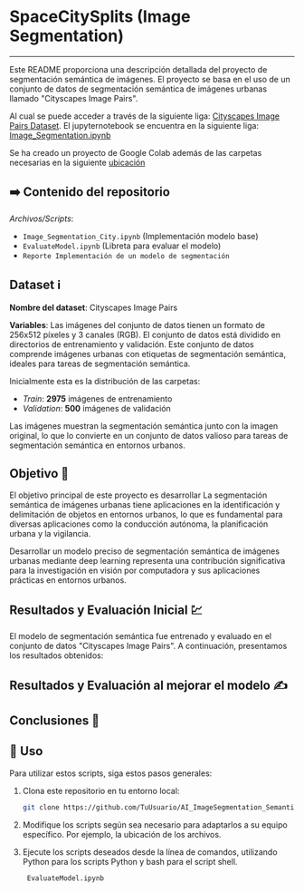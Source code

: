 # SpaceCitySplits (Image Segmentation)
---
Este README proporciona una descripción detallada del proyecto de segmentación semántica de imágenes. El proyecto se basa en el uso de un conjunto de datos de segmentación semántica de imágenes urbanas llamado "Cityscapes Image Pairs".

Al cual se puede acceder a través de la siguiente liga: [Cityscapes Image Pairs Dataset](https://www.kaggle.com/datasets/dansbecker/cityscapes-image-pairs/data).
El jupyternotebook se encuentra en la siguiente liga: [Image_Segmentation.ipynb](https://colab.research.google.com/drive/1Pfqk_PoN-YN1KyA3a5ZTAgudswapfH6P?usp=sharing)

Se ha creado un proyecto de Google Colab además de las carpetas necesarias en la siguiente [ubicación](https://drive.google.com/drive/folders/1m7DZ6JIDJk5MSV1IQJvLZ2E4pBZJO__X?usp=sharing)


## :arrow_right: Contenido del repositorio 

 _Archivos/Scripts_: 
- `Image_Segmentation_City.ipynb` (Implementación modelo base)
- `EvaluateModel.ipynb` (Libreta para evaluar el modelo)
- `Reporte Implementación de un modelo de segmentación` 

## Dataset :information_source:

**Nombre del dataset**: Cityscapes Image Pairs

**Variables**: Las imágenes del conjunto de datos tienen un formato de 256x512 píxeles y 3 canales (RGB). El conjunto de datos está dividido en directorios de entrenamiento y validación. Este conjunto de datos comprende imágenes urbanas con etiquetas de segmentación semántica, ideales para tareas de segmentación semántica.

Inicialmente esta es la distribución de las carpetas:

- _Train_: **2975** imágenes de entrenamiento
- _Validation_: **500** imágenes de validación

Las imágenes muestran la segmentación semántica junto con la imagen original, lo que lo convierte en un conjunto de datos valioso para tareas de segmentación semántica en entornos urbanos.

## Objetivo :dart:
El objetivo principal de este proyecto es desarrollar 
La segmentación semántica de imágenes urbanas tiene aplicaciones en la identificación y delimitación de objetos en entornos urbanos, lo que es fundamental para diversas aplicaciones como la conducción autónoma, la planificación urbana y la vigilancia.

Desarrollar un modelo preciso de segmentación semántica de imágenes urbanas mediante deep learning representa una contribución significativa para la investigación en visión por computadora y sus aplicaciones prácticas en entornos urbanos.

## Resultados y Evaluación Inicial :chart:

El modelo de segmentación semántica fue entrenado y evaluado en el conjunto de datos "Cityscapes Image Pairs". A continuación, presentamos los resultados obtenidos:



## Resultados y Evaluación al mejorar el modelo :writing_hand:


## Conclusiones :triangular_flag_on_post:



## :small_blue_diamond: Uso

Para utilizar estos scripts, siga estos pasos generales:

1. Clona este repositorio en tu entorno local:

   ```bash
   git clone https://github.com/TuUsuario/AI_ImageSegmentation_SemanticSight.git
   ```
2. Modifique los scripts según sea necesario para adaptarlos a su equipo específico. Por ejemplo, la ubicación de los archivos.
3. Ejecute los scripts deseados desde la línea de comandos, utilizando Python para los scripts Python y bash para el script shell.
  
   ```
    EvaluateModel.ipynb
   ```
